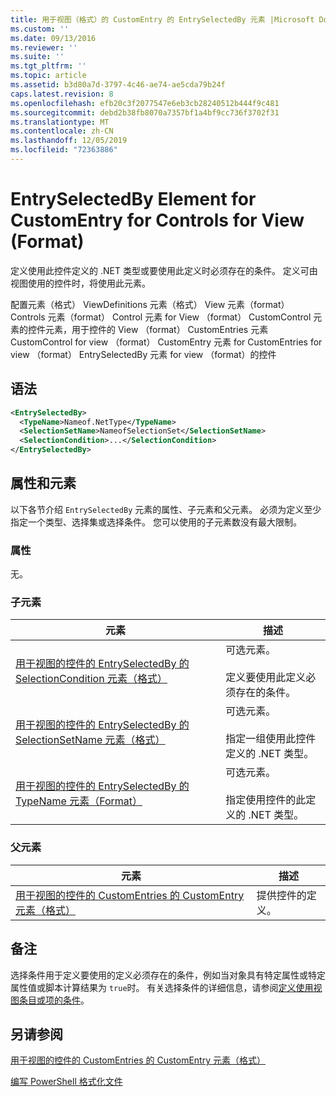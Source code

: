```yaml
---
title: 用于视图（格式）的 CustomEntry 的 EntrySelectedBy 元素 |Microsoft Docs
ms.custom: ''
ms.date: 09/13/2016
ms.reviewer: ''
ms.suite: ''
ms.tgt_pltfrm: ''
ms.topic: article
ms.assetid: b3d80a7d-3797-4c46-ae74-ae5cda79b24f
caps.latest.revision: 8
ms.openlocfilehash: efb20c3f2077547e6eb3cb28240512b444f9c481
ms.sourcegitcommit: debd2b38fb8070a7357bf1a4bf9cc736f3702f31
ms.translationtype: MT
ms.contentlocale: zh-CN
ms.lasthandoff: 12/05/2019
ms.locfileid: "72363886"
---
```

# <a name="entryselectedby-element-for-customentry-for-controls-for-view-format"></a>EntrySelectedBy Element for CustomEntry for Controls for View (Format)

定义使用此控件定义的 .NET 类型或要使用此定义时必须存在的条件。 定义可由视图使用的控件时，将使用此元素。

配置元素（格式） ViewDefinitions 元素（格式） View 元素（format） Controls 元素（format） Control 元素 for View （format） CustomControl 元素的控件元素，用于控件的 View （format） CustomEntries 元素CustomControl for view （format） CustomEntry 元素 for CustomEntries for view （format） EntrySelectedBy 元素 for view （format）的控件

## <a name="syntax"></a>语法

```xml
<EntrySelectedBy>
  <TypeName>Nameof.NetType</TypeName>
  <SelectionSetName>NameofSelectionSet</SelectionSetName>
  <SelectionCondition>...</SelectionCondition>
</EntrySelectedBy>
```

## <a name="attributes-and-elements"></a>属性和元素

以下各节介绍 `EntrySelectedBy` 元素的属性、子元素和父元素。 必须为定义至少指定一个类型、选择集或选择条件。 您可以使用的子元素数没有最大限制。

### <a name="attributes"></a>属性

无。

### <a name="child-elements"></a>子元素

|元素|描述|
|-------------|-----------------|
|[用于视图的控件的 EntrySelectedBy 的 SelectionCondition 元素（格式）](./selectioncondition-element-for-entryselectedby-for-controls-for-view-format.md)|可选元素。<br /><br /> 定义要使用此定义必须存在的条件。|
|[用于视图的控件的 EntrySelectedBy 的 SelectionSetName 元素（格式）](./selectionsetname-element-for-entryselectedby-for-controls-for-view-format.md)|可选元素。<br /><br /> 指定一组使用此控件定义的 .NET 类型。|
|[用于视图的控件的 EntrySelectedBy 的 TypeName 元素（Format）](./typename-element-for-entryselectedby-for-controls-for-view-format.md)|可选元素。<br /><br /> 指定使用控件的此定义的 .NET 类型。|

### <a name="parent-elements"></a>父元素

|元素|描述|
|-------------|-----------------|
|[用于视图的控件的 CustomEntries 的 CustomEntry 元素（格式）](./customentry-element-for-customentries-for-controls-for-view-format.md)|提供控件的定义。|

## <a name="remarks"></a>备注

选择条件用于定义要使用的定义必须存在的条件，例如当对象具有特定属性或特定属性值或脚本计算结果为 `true`时。 有关选择条件的详细信息，请参阅[定义使用视图条目或项的条件](./defining-conditions-for-displaying-data.md)。

## <a name="see-also"></a>另请参阅

[用于视图的控件的 CustomEntries 的 CustomEntry 元素（格式）](./customentry-element-for-customentries-for-controls-for-view-format.md)

[编写 PowerShell 格式化文件](./writing-a-powershell-formatting-file.md)
